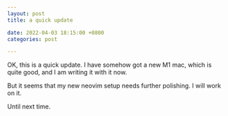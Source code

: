 ```yaml
---
layout: post
title: a quick update

date: 2022-04-03 18:15:00 +0800
categories: post

---
```


OK, this is a quick update. I have somehow got a new M1 mac, which is quite good, and I am writing it with it now.

But it seems that my new neovim setup needs further polishing. I will work on it.

Until next time.

